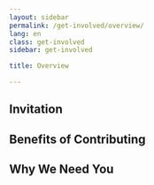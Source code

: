 ```yaml
---
layout: sidebar
permalink: /get-involved/overview/
lang: en
class: get-involved
sidebar: get-involved

title: Overview

---
```

## Invitation
## Benefits of Contributing
## Why We Need You
